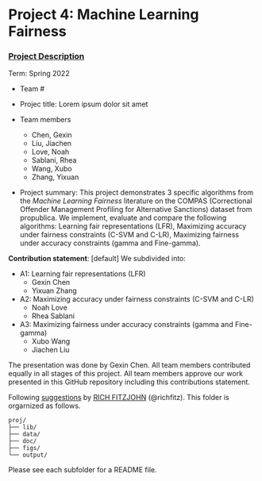 # Project 4: Machine Learning Fairness

### [Project Description](doc/project4_desc.md)

Term: Spring 2022

+ Team #
+ Projec title: Lorem ipsum dolor sit amet
+ Team members

	+ Chen, Gexin 
	+ Liu, Jiachen 
	+ Love, Noah
	+ Sablani, Rhea 
	+ Wang, Xubo 
	+ Zhang, Yixuan

+ Project summary: This project demonstrates 3 specific algorithms from the _Machine Learning Fairness_ literature on the COMPAS (Correctional Offender Management Profiling for Alternative Sanctions) dataset from propublica. We implement, evaluate and compare the following algorithms:  Learning fair representations (LFR), Maximizing accuracy under fairness constraints (C-SVM and C-LR), Maximizing fairness under accuracy constraints (gamma and Fine-gamma). 
	
	
**Contribution statement**: [default] 
We subdivided into: 

+ A1: Learning fair representations (LFR)
	+ Gexin Chen
	+ Yixuan Zhang
+ A2: Maximizing accuracy under fairness constraints (C-SVM and C-LR)
	+ Noah Love
	+ Rhea Sablani
+ A3: Maximizing fairness under accuracy constraints (gamma and Fine-gamma)
	+ Xubo Wang
	+ Jiachen Liu

The presentation was done by Gexin Chen. All team members contributed equally in all stages of this project. All team members approve our work presented in this GitHub repository including this contributions statement. 

Following [suggestions](http://nicercode.github.io/blog/2013-04-05-projects/) by [RICH FITZJOHN](http://nicercode.github.io/about/#Team) (@richfitz). This folder is orgarnized as follows.

```
proj/
├── lib/
├── data/
├── doc/
├── figs/
└── output/
```

Please see each subfolder for a README file.
